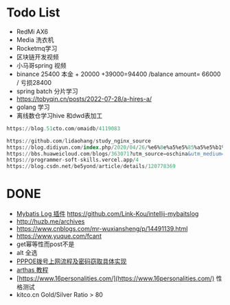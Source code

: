 # Todo List
* RedMi AX6
* Media 洗衣机
* Rocketmq学习
* 区块链开发视频
* 小马哥spring 视频
* binance 25400 本金 + 20000 +39000=94400  /balance amount= 66000 / 亏损28400
* spring batch 分片学习
* https://tobyqin.cn/posts/2022-07-28/a-hires-a/
* golang 学习
* 离线数仓学习hive 和dwd表加工
``` sql
https://blog.51cto.com/omaidb/4119083

https://github.com/lidaohang/study_nginx_source
https://blog.didiyun.com/index.php/2020/04/26/%e6%8e%a5%e5%85%a5%e5%b1%82nginx%e6%9e%b6%e6%9e%84%e5%8f%8a%e6%a8%a1%e5%9d%97%e4%bb%8b%e7%bb%8d%e5%88%86%e4%ba%ab/
https://bbs.huaweicloud.com/blogs/363071?utm_source=oschina&utm_medium=bbs-ex&utm_campaign=other&utm_content=content
https://programmer-soft-skills.vercel.app/4
https://blog.csdn.net/be5yond/article/details/120778369
```


# DONE
* [Mybatis Log 插件](https://github.com/Link-Kou/intellij-mybaitslog) https://github.com/Link-Kou/intellij-mybaitslog
* http://huzb.me/archives
* https://www.cnblogs.com/mr-wuxiansheng/p/14491139.html
* https://www.yuque.com/fcant
* get幂等性而post不是
* alt 全选
* [PPPOE拨号上网流程及密码窃取具体实现](https://www.cnblogs.com/sky-star/p/pppoe.html)
* [arthas 教程](https://www.sunshanpeng.com/tags/arthas/)
* [https://www.16personalities.com/](https://www.16personalities.com/) 性格测试
* kitco.cn  Gold/Silver Ratio > 80 